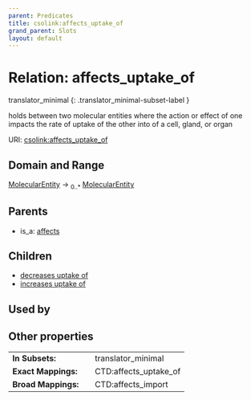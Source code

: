 ```yaml
---
parent: Predicates
title: csolink:affects_uptake_of
grand_parent: Slots
layout: default
---
```


# Relation: affects_uptake_of

translator_minimal
{: .translator_minimal-subset-label }


holds between two molecular entities where the action or effect of one impacts the rate of uptake of the other into of a cell, gland, or organ

URI: [csolink:affects_uptake_of](https://w3id.org/csolink/vocab/affects_uptake_of)

## Domain and Range

[MolecularEntity](MolecularEntity.md) ->  <sub>0..*</sub> [MolecularEntity](MolecularEntity.md)

## Parents

 *  is_a: [affects](affects.md)

## Children

 *  [decreases uptake of](decreases_uptake_of.md)
 *  [increases uptake of](increases_uptake_of.md)

## Used by


## Other properties

|  |  |  |
| --- | --- | --- |
| **In Subsets:** | | translator_minimal |
| **Exact Mappings:** | | CTD:affects_uptake_of |
| **Broad Mappings:** | | CTD:affects_import |

